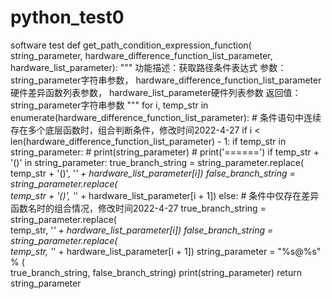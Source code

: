 # python_test0
software test
def get_path_condition_expression_function(
        string_parameter,
        hardware_difference_function_list_parameter,
        hardware_list_parameter):
    """
    功能描述：获取路径条件表达式
    参数：string_parameter字符串参数，
         hardware_difference_function_list_parameter硬件差异函数列表参数，
         hardware_list_parameter硬件列表参数
    返回值：string_parameter字符串参数
    """
    for i, temp_str in enumerate(hardware_difference_function_list_parameter):
        # 条件语句中连续存在多个底层函数时，组合判断条件，修改时间2022-4-27
        if i < len(hardware_difference_function_list_parameter) - 1:
            if temp_str in string_parameter:
                # print(string_parameter)
                # print('======')
                if temp_str + '()' in string_parameter:
                    true_branch_string = string_parameter.replace( \
                        temp_str + '()', '*' + hardware_list_parameter[i])
                    false_branch_string = string_parameter.replace( \
                        temp_str + '()', '*' + hardware_list_parameter[i + 1])
                else:  # 条件中仅存在差异函数名时的组合情况，修改时间2022-4-27
                    true_branch_string = string_parameter.replace( \
                        temp_str, '*' + hardware_list_parameter[i])
                    false_branch_string = string_parameter.replace( \
                        temp_str, '*' + hardware_list_parameter[i + 1])
                string_parameter = "%s@%s" % ( \
                    true_branch_string, false_branch_string)
        print(string_parameter)
    return string_parameter

